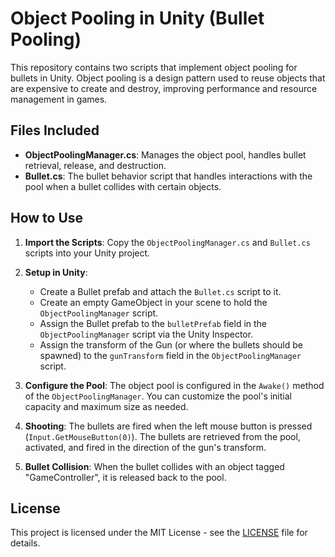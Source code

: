 # Object Pooling in Unity (Bullet Pooling)

This repository contains two scripts that implement object pooling for bullets in Unity. Object pooling is a design pattern used to reuse objects that are expensive to create and destroy, improving performance and resource management in games.

## Files Included

- **ObjectPoolingManager.cs**: Manages the object pool, handles bullet retrieval, release, and destruction.
- **Bullet.cs**: The bullet behavior script that handles interactions with the pool when a bullet collides with certain objects.

## How to Use

1. **Import the Scripts**: Copy the `ObjectPoolingManager.cs` and `Bullet.cs` scripts into your Unity project.

2. **Setup in Unity**:

   - Create a Bullet prefab and attach the `Bullet.cs` script to it.
   - Create an empty GameObject in your scene to hold the `ObjectPoolingManager` script.
   - Assign the Bullet prefab to the `bulletPrefab` field in the `ObjectPoolingManager` script via the Unity Inspector.
   - Assign the transform of the Gun (or where the bullets should be spawned) to the `gunTransform` field in the `ObjectPoolingManager` script.

3. **Configure the Pool**: The object pool is configured in the `Awake()` method of the `ObjectPoolingManager`. You can customize the pool's initial capacity and maximum size as needed.

4. **Shooting**: The bullets are fired when the left mouse button is pressed (`Input.GetMouseButton(0)`). The bullets are retrieved from the pool, activated, and fired in the direction of the gun's transform.

5. **Bullet Collision**: When the bullet collides with an object tagged "GameController", it is released back to the pool.

## License

This project is licensed under the MIT License - see the [LICENSE](LICENSE) file for details.
